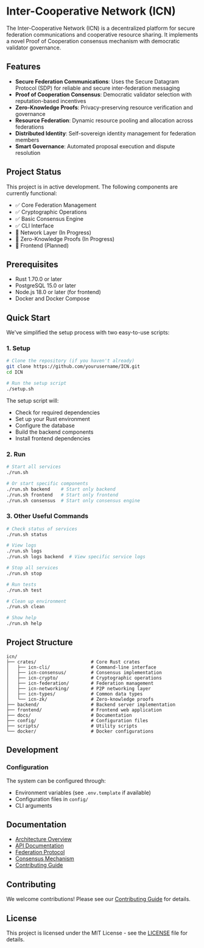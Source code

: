 # Inter-Cooperative Network (ICN)

The Inter-Cooperative Network (ICN) is a decentralized platform for secure federation communications and cooperative resource sharing. It implements a novel Proof of Cooperation consensus mechanism with democratic validator governance.

## Features

- **Secure Federation Communications**: Uses the Secure Datagram Protocol (SDP) for reliable and secure inter-federation messaging
- **Proof of Cooperation Consensus**: Democratic validator selection with reputation-based incentives
- **Zero-Knowledge Proofs**: Privacy-preserving resource verification and governance
- **Resource Federation**: Dynamic resource pooling and allocation across federations
- **Distributed Identity**: Self-sovereign identity management for federation members
- **Smart Governance**: Automated proposal execution and dispute resolution

## Project Status

This project is in active development. The following components are currently functional:

- ✅ Core Federation Management
- ✅ Cryptographic Operations
- ✅ Basic Consensus Engine
- ✅ CLI Interface
- 🚧 Network Layer (In Progress)
- 🚧 Zero-Knowledge Proofs (In Progress)
- 📝 Frontend (Planned)

## Prerequisites

- Rust 1.70.0 or later
- PostgreSQL 15.0 or later
- Node.js 18.0 or later (for frontend)
- Docker and Docker Compose

## Quick Start

We've simplified the setup process with two easy-to-use scripts:

### 1. Setup

```bash
# Clone the repository (if you haven't already)
git clone https://github.com/yourusername/ICN.git
cd ICN

# Run the setup script
./setup.sh
```

The setup script will:
- Check for required dependencies
- Set up your Rust environment
- Configure the database
- Build the backend components
- Install frontend dependencies

### 2. Run

```bash
# Start all services
./run.sh

# Or start specific components
./run.sh backend    # Start only backend
./run.sh frontend   # Start only frontend
./run.sh consensus  # Start only consensus engine
```

### 3. Other Useful Commands

```bash
# Check status of services
./run.sh status

# View logs
./run.sh logs
./run.sh logs backend  # View specific service logs

# Stop all services
./run.sh stop

# Run tests
./run.sh test

# Clean up environment
./run.sh clean

# Show help
./run.sh help
```

## Project Structure

```
icn/
├── crates/                    # Core Rust crates
│   ├── icn-cli/               # Command-line interface
│   ├── icn-consensus/         # Consensus implementation
│   ├── icn-crypto/            # Cryptographic operations
│   ├── icn-federation/        # Federation management
│   ├── icn-networking/        # P2P networking layer
│   ├── icn-types/             # Common data types
│   └── icn-zk/                # Zero-knowledge proofs
├── backend/                   # Backend server implementation
├── frontend/                  # Frontend web application
├── docs/                      # Documentation
├── config/                    # Configuration files
├── scripts/                   # Utility scripts
└── docker/                    # Docker configurations
```

## Development

### Configuration

The system can be configured through:
- Environment variables (see `.env.template` if available)
- Configuration files in `config/`
- CLI arguments

## Documentation

- [Architecture Overview](docs/architecture/README.md)
- [API Documentation](docs/api/README.md)
- [Federation Protocol](docs/federation/README.md)
- [Consensus Mechanism](docs/consensus/README.md)
- [Contributing Guide](CONTRIBUTING.md)

## Contributing

We welcome contributions! Please see our [Contributing Guide](CONTRIBUTING.md) for details.

## License

This project is licensed under the MIT License - see the [LICENSE](LICENSE) file for details.
